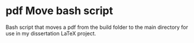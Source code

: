 # pdf Move bash script

Bash script that moves a pdf from the build folder to the main directory for use in my dissertation LaTeX project.

